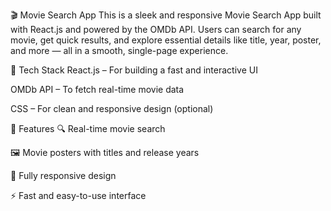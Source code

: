 🎬 Movie Search App
This is a sleek and responsive Movie Search App built with React.js and powered by the OMDb API. Users can search for any movie, get quick results, and explore essential details like title, year, poster, and more — all in a smooth, single-page experience.

🔧 Tech Stack
React.js – For building a fast and interactive UI

OMDb API – To fetch real-time movie data

CSS  – For clean and responsive design (optional)

🚀 Features
🔍 Real-time movie search

🖼️ Movie posters with titles and release years

📱 Fully responsive design

⚡ Fast and easy-to-use interface

